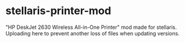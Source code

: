 # stellaris-printer-mod
"HP DeskJet 2630 Wireless All-in-One Printer" mod made for stellaris. Uploading here to prevent another loss of files when updating versions. 
